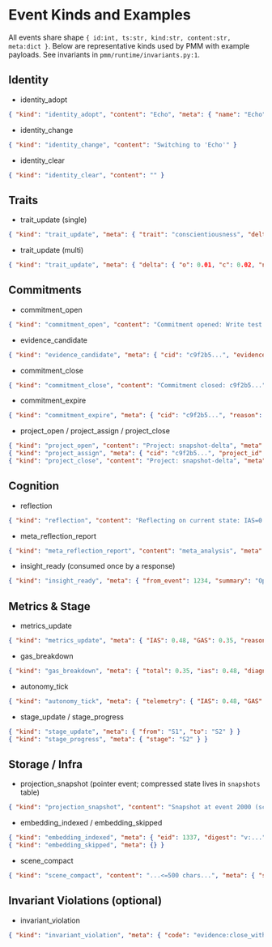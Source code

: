 # Event Kinds and Examples

All events share shape `{ id:int, ts:str, kind:str, content:str, meta:dict }`. Below are representative kinds used by PMM with example payloads. See invariants in `pmm/runtime/invariants.py:1`.

## Identity

- identity_adopt
```json
{ "kind": "identity_adopt", "content": "Echo", "meta": { "name": "Echo", "sanitized": "Echo", "confidence": 0.95 } }
```
- identity_change
```json
{ "kind": "identity_change", "content": "Switching to 'Echo'" }
```
- identity_clear
```json
{ "kind": "identity_clear", "content": "" }
```

## Traits

- trait_update (single)
```json
{ "kind": "trait_update", "meta": { "trait": "conscientiousness", "delta": 0.03, "reason": "commitment_followthrough", "tick": 102 } }
```
- trait_update (multi)
```json
{ "kind": "trait_update", "meta": { "delta": { "o": 0.01, "c": 0.02, "n": -0.01 }, "reason": "evolution_kernel", "tick": 145 } }
```

## Commitments

- commitment_open
```json
{ "kind": "commitment_open", "content": "Commitment opened: Write test for snapshot delta replay", "meta": { "cid": "c9f2b5...", "text": "Write test for snapshot delta replay", "source": "assistant", "project_id": "snapshot-delta" } }
```
- evidence_candidate
```json
{ "kind": "evidence_candidate", "meta": { "cid": "c9f2b5...", "evidence_type": "done", "snippet": "Added pytest for snapshot delta" } }
```
- commitment_close
```json
{ "kind": "commitment_close", "content": "Commitment closed: c9f2b5...", "meta": { "cid": "c9f2b5...", "evidence_type": "done", "description": "PR merged", "project_id": "snapshot-delta" } }
```
- commitment_expire
```json
{ "kind": "commitment_expire", "meta": { "cid": "c9f2b5...", "reason": "ttl" } }
```
- project_open / project_assign / project_close
```json
{ "kind": "project_open", "content": "Project: snapshot-delta", "meta": { "project_id": "snapshot-delta" } }
{ "kind": "project_assign", "meta": { "cid": "c9f2b5...", "project_id": "snapshot-delta" } }
{ "kind": "project_close", "content": "Project: snapshot-delta", "meta": { "project_id": "snapshot-delta" } }
```

## Cognition

- reflection
```json
{ "kind": "reflection", "content": "Reflecting on current state: IAS=0.42, GAS=0.31...", "meta": { "source": "evolution_kernel" } }
```
- meta_reflection_report
```json
{ "kind": "meta_reflection_report", "content": "meta_analysis", "meta": { "window": "last_50", "digest": "...", "anomalies": ["shallow_reflection_pattern:0.62"] } }
```
- insight_ready (consumed once by a response)
```json
{ "kind": "insight_ready", "meta": { "from_event": 1234, "summary": "Open tests for commitment due" } }
```

## Metrics & Stage

- metrics_update
```json
{ "kind": "metrics_update", "meta": { "IAS": 0.48, "GAS": 0.35, "reason": "recomputed", "component": "metrics_system" } }
```
- gas_breakdown
```json
{ "kind": "gas_breakdown", "meta": { "total": 0.35, "ias": 0.48, "diagnosis": { "identity_adopts": 1 } } }
```
- autonomy_tick
```json
{ "kind": "autonomy_tick", "meta": { "telemetry": { "IAS": 0.48, "GAS": 0.35 }, "stage": "S2" } }
```
- stage_update / stage_progress
```json
{ "kind": "stage_update", "meta": { "from": "S1", "to": "S2" } }
{ "kind": "stage_progress", "meta": { "stage": "S2" } }
```

## Storage / Infra

- projection_snapshot (pointer event; compressed state lives in `snapshots` table)
```json
{ "kind": "projection_snapshot", "content": "Snapshot at event 2000 (schema v1.0)", "meta": { "snapshot_id": "snap_2000", "anchor_event_id": 2000, "schema_version": "v1.0", "checksum": "sha256:...", "storage": "snapshots_table", "snapshot_db_id": 12, "event_count": 2000 } }
```
- embedding_indexed / embedding_skipped
```json
{ "kind": "embedding_indexed", "meta": { "eid": 1337, "digest": "v:..." } }
{ "kind": "embedding_skipped", "meta": {} }
```
- scene_compact
```json
{ "kind": "scene_compact", "content": "...<=500 chars...", "meta": { "source_ids": [123,124,130], "window": { "start": 123, "end": 130 } } }
```

## Invariant Violations (optional)

- invariant_violation
```json
{ "kind": "invariant_violation", "meta": { "code": "evidence:close_without_candidate", "details": { "commitment_id": "c9f2b5..." } } }
```

